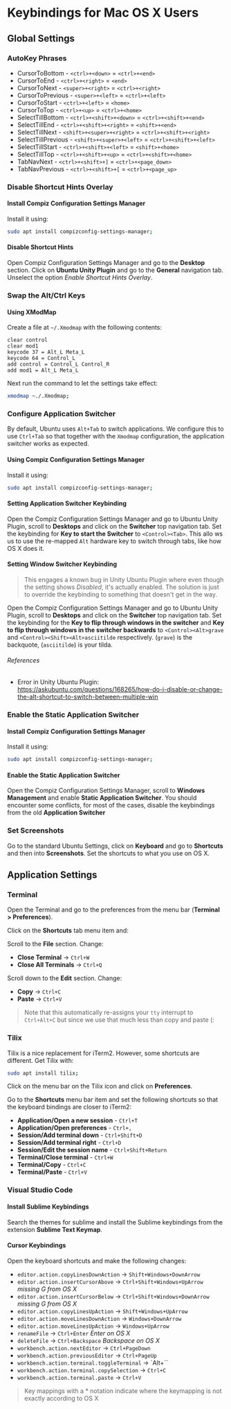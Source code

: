 # Keybindings for Mac OS X Users

## Global Settings
### AutoKey Phrases
- CursorToBottom - `<ctrl>+<down>` = `<ctrl>+<end>`
- CursorToEnd - `<ctrl>+<right>` = `<end>`
- CursorToNext - `<super>+<right>` = `<ctrl>+<right>`
- CursorToPrevious - `<super>+<left>` = `<ctrl>+<left>`
- CursorToStart - `<ctrl>+<left>` = `<home>`
- CursorToTop - `<ctrl>+<up>` = `<ctrl>+<home>`
- SelectTillBottom - `<ctrl>+<shift>+<down>` = `<ctrl>+<shift>+<end>`
- SelectTillEnd - `<ctrl>+<shift>+<right>` = `<shift>+<end>`
- SelectTillNext - `<shift>+<super>+<right>` = `<ctrl>+<shift>+<right>`
- SelectTillPrevious - `<shift>+<super>+<left>` = `<ctrl>+<shift>+<left>`
- SelectTillStart - `<ctrl>+<shift>+<left>` = `<shift>+<home>`
- SelectTillTop - `<ctrl>+<shift>+<up>` = `<ctrl>+<shift>+<home>`
- TabNavNext - `<ctrl>+<shift>+]` = `<ctrl>+<page_down>`
- TabNavPrevious - `<ctrl>+<shift>+[` = `<ctrl>+<page_up>`

### Disable Shortcut Hints Overlay
#### Install Compiz Configuration Settings Manager
Install it using:

```bash
sudo apt install compizconfig-settings-manager;
```
#### Disable Shortcut Hints
Open Compiz Configuration Settings Manager and go to the **Desktop** section. Click on **Ubuntu Unity Plugin** and go to the **General** navigation tab. Unselect the option *Enable Shortcut Hints Overlay*.

### Swap the Alt/Ctrl Keys
#### Using XModMap
Create a file at `~/.Xmodmap` with the following contents:

```
clear control
clear mod1
keycode 37 = Alt_L Meta_L
keycode 64 = Control_L
add control = Control_L Control_R
add mod1 = Alt_L Meta_L
```

Next run the command to let the settings take effect:

```bash
xmodmap ~./.Xmodmap;
```

### Configure Application Switcher
By default, Ubuntu uses `Alt+Tab` to switch applications. We configure this to use `Ctrl+Tab` so that together with the `Xmodmap` configuration, the application switcher works as expected.

#### Using Compiz Configuration Settings Manager
Install it using:

```bash
sudo apt install compizconfig-settings-manager;
```

#### Setting Application Switcher Keybinding
Open the Compiz Configuration Settings Manager and go to Ubuntu Unity Plugin, scroll to **Desktops** and click on the **Switcher** top navigation tab. Set the keybinding for **Key to start the Switcher** to `<Control><Tab>`. This allo  ws us to use the re-mapped `Alt` hardware key to switch through tabs, like how OS X does it.

#### Setting Window Switcher Keybinding
> This engages a known bug in Unity Ubuntu Plugin where even though the setting shows *Disabled*, it's actually enabled. The solution is just to override the keybinding to something that doesn't get in the way.

Open the Compiz Configuration Settings Manager and go to Ubuntu Unity Plugin, scroll to **Desktops** and click on the **Switcher** top navigation tab. Set the keybinding for the **Key to flip through windows in the switcher** and **Key to flip through windows in the switcher backwards** to `<Control><Alt>grave` and `<Control><Shift><Alt>asciitilde` respectively. (`grave`) is the backquote, (`asciitilde`) is your tilda.

###### References
- Error in Unity Ubuntu Plugin: https://askubuntu.com/questions/168265/how-do-i-disable-or-change-the-alt-shortcut-to-switch-between-multiple-win

### Enable the Static Application Switcher

#### Install Compiz Configuration Settings Manager
Install it using:

```bash
sudo apt install compizconfig-settings-manager;
```

#### Enable the Static Application Switcher
Open the Compiz Configuration Settings Manager, scroll to **Windows Management** and enable **Static Application Switcher**. You should encounter some conflicts, for most of the cases, disable the keybindings from the old **Application Switcher**

### Set Screenshots
Go to the standard Ubuntu Settings, click on **Keyboard** and go to **Shortcuts** and then into **Screenshots**. Set the shortcuts to what you use on OS X.

## Application Settings
### Terminal
Open the Terminal and go to the preferences from the menu bar (**Terminal > Preferences**).

Click on the **Shortcuts** tab menu item and:

Scroll to the **File** section. Change:
- **Close Terminal** -> `Ctrl+W`
- **Close All Terminals** -> `Ctrl+Q`

Scroll down to the **Edit** section. Change:
- **Copy** -> `Ctrl+C`
- **Paste** -> `Ctrl+V`

> Note that this automatically re-assigns your `tty` interrupt to `Ctrl+Alt+C` but since we use that much less than copy and paste (:

### Tilix
Tilix is a nice replacement for iTerm2. However, some shortcuts are different. Get Tilix with:

```bash
sudo apt install tilix;
```

Click on the menu bar on the Tilix icon and click on **Preferences**.

Go to the **Shortcuts** menu bar item and set the following shortcuts so that the keyboard bindings are closer to iTerm2:
- **Application/Open a new session** - `Ctrl+T`
- **Application/Open preferences** - `Ctrl+,`
- **Session/Add terminal down** - `Ctrl+Shift+D`
- **Session/Add terminal right** - `Ctrl+D`
- **Session/Edit the session name** - `Ctrl+Shift+Return`
- **Terminal/Close terminal** - `Ctrl+W`
- **Terminal/Copy** - `Ctrl+C`
- **Terminal/Paste** - `Ctrl+V`

### Visual Studio Code
#### Install Sublime Keybindings
Search the themes for sublime and install the Sublime keybindings from the extension **Sublime Text Keymap**.

#### Cursor Keybindings
Open the keyboard shortcuts and make the following changes:

- `editor.action.copyLinesDownAction` -> `Shift+Windows+DownArrow`
- `editor.action.insertCursorAbove` -> `Ctrl+Shift+Windows+UpArrow` *missing G from OS X*
- `editor.action.insertCursorBelow` -> `Ctrl+Shift+Windows+DownArrow` *missing G from OS X*
- `editor.action.copyLinesUpAction` -> `Shift+Windows+UpArrow`
- `editor.action.moveLinesDownAction` -> `Windows+DownArrow`
- `editor.action.moveLinesUpAction` -> `Windows+UpArrow`
- `renameFile` -> `Ctrl+Enter` *Enter on OS X*
- `deleteFile` -> `Ctrl+Backspace` *Backspace on OS X*
- `workbench.action.nextEditor` -> `Ctrl+PageDown`
- `workbench.action.previousEditor` -> `Ctrl+PageUp`
- `workbench.action.terminal.toggleTerminal` -> `Alt+\``
- `workbench.action.terminal.copySelection` -> `Ctrl+C`
- `workbench.action.terminal.paste` -> `Ctrl+V`

> Key mappings with a * notation indicate where the keymapping is not exactly according to OS X